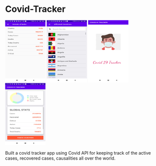 # Covid-Tracker
<img src ="1.jpg" width="130" height="200" /> <img src ="2.jpg" width="130" height="200" /> <img src ="3.jpg" width="130" height="200" /> <img src ="4.jpg" width="130" height="200" /> 



Built a covid tracker app using Covid API for keeping track of the active cases, recovered cases, causalities all over the world.
